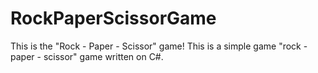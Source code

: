 # RockPaperScissorGame
This is the "Rock - Paper - Scissor" game!
This is a simple game "rock - paper - scissor" game written on C#.
